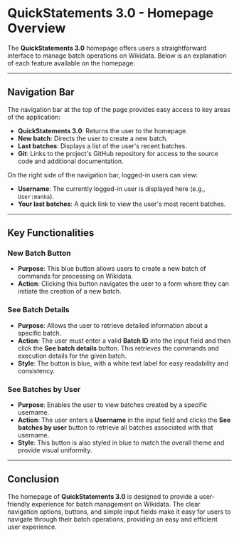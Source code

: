 # QuickStatements 3.0 - Homepage Overview

The **QuickStatements 3.0** homepage offers users a straightforward interface to manage batch operations on Wikidata. Below is an explanation of each feature available on the homepage:

---

## Navigation Bar
The navigation bar at the top of the page provides easy access to key areas of the application:

- **QuickStatements 3.0**: Returns the user to the homepage.
- **New batch**: Directs the user to create a new batch.
- **Last batches**: Displays a list of the user's recent batches.
- **Git**: Links to the project's GitHub repository for access to the source code and additional documentation.

On the right side of the navigation bar, logged-in users can view:
- **Username**: The currently logged-in user is displayed here (e.g., `User:manka`).
- **Your last batches**: A quick link to view the user's most recent batches.

---

## Key Functionalities

### **New Batch Button**
- **Purpose**: This blue button allows users to create a new batch of commands for processing on Wikidata.
- **Action**: Clicking this button navigates the user to a form where they can initiate the creation of a new batch.

### **See Batch Details**
- **Purpose**: Allows the user to retrieve detailed information about a specific batch.
- **Action**: The user must enter a valid **Batch ID** into the input field and then click the **See batch details** button. This retrieves the commands and execution details for the given batch.
- **Style**: The button is blue, with a white text label for easy readability and consistency.

### **See Batches by User**
- **Purpose**: Enables the user to view batches created by a specific username.
- **Action**: The user enters a **Username** in the input field and clicks the **See batches by user** button to retrieve all batches associated with that username.
- **Style**: This button is also styled in blue to match the overall theme and provide visual uniformity.

---

## Conclusion
The homepage of **QuickStatements 3.0** is designed to provide a user-friendly experience for batch management on Wikidata. The clear navigation options, buttons, and simple input fields make it easy for users to navigate through their batch operations, providing an easy and efficient user experience.

